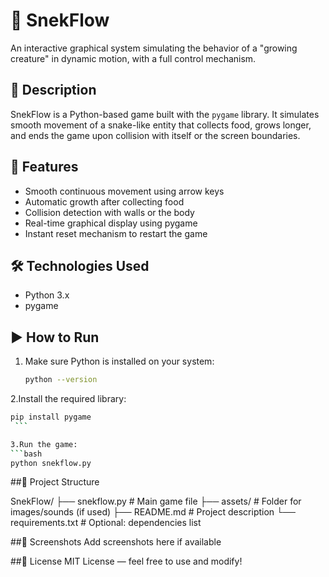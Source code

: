 # 🐍 SnekFlow

An interactive graphical system simulating the behavior of a "growing creature" in dynamic motion, with a full control mechanism.

## 🎯 Description
SnekFlow is a Python-based game built with the `pygame` library. It simulates smooth movement of a snake-like entity that collects food, grows longer, and ends the game upon collision with itself or the screen boundaries.

## 🧠 Features
- Smooth continuous movement using arrow keys  
- Automatic growth after collecting food  
- Collision detection with walls or the body  
- Real-time graphical display using pygame  
- Instant reset mechanism to restart the game

## 🛠️ Technologies Used
- Python 3.x  
- pygame

## ▶️ How to Run
1. Make sure Python is installed on your system:
   ```bash
   python --version
    ```
   
2.Install the required library:
   ```bash
  pip install pygame
    ```

3.Run the game:
  ```bash
  python snekflow.py
 ```

##📁 Project Structure

SnekFlow/
├── snekflow.py         # Main game file
├── assets/             # Folder for images/sounds (if used)
├── README.md           # Project description
└── requirements.txt    # Optional: dependencies list

##📸 Screenshots
Add screenshots here if available

##📃 License
MIT License — feel free to use and modify!

